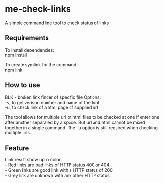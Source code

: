 # me-check-links
A simple command line tool to check status of links


<h2>Requirements</h2>
To install dependencies:<br/>
npm install<br/>  

To create symlink for the command:<br/>
npm link 

<h2>How to use</h2>
BLK - broken link finder of specific file
Options:<br/>
-v,  to get verison number and name of the tool<br/> 
-u,  to check link of a html page of supplied url

The tool allows for multiple url or html files to be checked at one if enter one after another separated by a space. 
But url and html cannot be mixed together in a single command.
The -u option is still required when checking multiple urls. 

<h2>Feature</h2>
Link result show up in color.<br/>  
- Red links are bad links of HTTP status 400 or 404<br/> 
- Green links are good link with a HTTP status of 200<br/> 
- Grey link are unknown with any other HTTP status<br/> 
<br/>  
